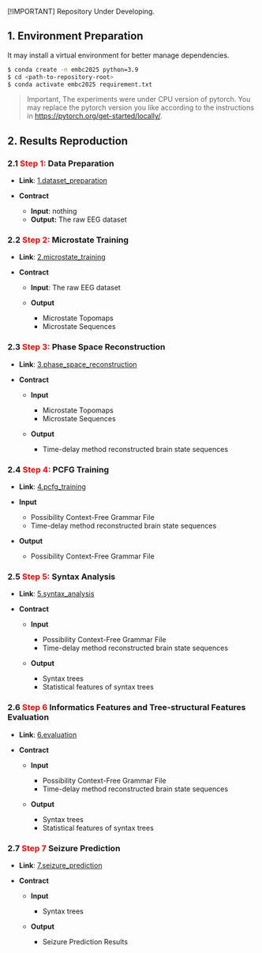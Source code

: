 [!IMPORTANT] Repository Under Developing.

## 1. Environment Preparation

It may install a virtual environment for better manage dependencies.

``` bash
$ conda create -n embc2025 python=3.9
$ cd <path-to-repository-root>
$ conda activate embc2025 requirement.txt
```

> Important, The experiments were under CPU version of pytorch. You may replace the pytorch version you like according to the instructions in https://pytorch.org/get-started/locally/.



## 2. Results Reproduction

### 2.1 <span style="color: red">**Step 1:** </span>**Data Preparation**

+ **Link**: [1.dataset_preparation](./1.dataset_preparation)

+ **Contract**
  + **Input**: nothing
  + **Output:** The raw EEG dataset 



### 2.2 <span style="color: red">**Step 2:** </span>**Microstate Training**

+ **Link**: [2.microstate_training](./2.microstate_training)

+ **Contract**

  + **Input**: The raw EEG dataset 

  + **Output**
    + Microstate Topomaps
    + Microstate Sequences



### 2.3 <span style="color: red">**Step 3:** </span>**Phase Space Reconstruction** 

+ **Link**: [3.phase_space_reconstruction](./3.phase_space_reconstruction)

+ **Contract**

  + **Input**
    + Microstate Topomaps
    + Microstate Sequences

  + **Output**
    + Time-delay method reconstructed brain state sequences



### 2.4 <span style="color: red">**Step 4:** </span>**PCFG Training**

+ **Link**: [4.pcfg_training](./4.pcfg_training)

+ **Input**
  + Possibility Context-Free Grammar File
  + Time-delay method reconstructed brain state sequences

+ **Output**
  + Possibility Context-Free Grammar File



### 2.5 <span style="color: red">**Step 5:** </span>**Syntax Analysis**

+ **Link**: [5.syntax_analysis](./5.syntax_analysis)

+ **Contract**

  + **Input**
    + Possibility Context-Free Grammar File
    + Time-delay method reconstructed brain state sequences

  + **Output**
    + Syntax trees
    + Statistical features of syntax trees



### 2.6 <span style="color: red">**Step 6** </span>**Informatics Features and Tree-structural Features Evaluation**

+ **Link**: [6.evaluation](./6.evaluation)

+ **Contract**

  + **Input**
    + Possibility Context-Free Grammar File
    + Time-delay method reconstructed brain state sequences

  + **Output**
    + Syntax trees
    + Statistical features of syntax trees



### 2.7 <span style="color: red">**Step 7** </span>**Seizure Prediction**

+ **Link**: [7.seizure_prediction](./7.seizure_prediction)

+ **Contract**

  + **Input**
    + Syntax trees

  + **Output**
    + Seizure Prediction Results

